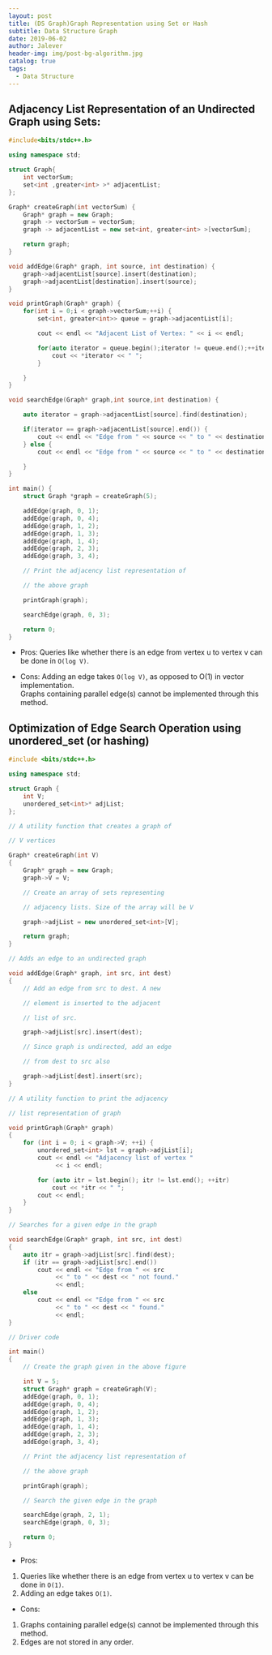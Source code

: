 ```yaml
---
layout: post
title: (DS Graph)Graph Representation using Set or Hash
subtitle: Data Structure Graph
date: 2019-06-02
author: Jalever
header-img: img/post-bg-algorithm.jpg
catalog: true
tags:
  - Data Structure
---
```


## Adjacency List Representation of an Undirected Graph using Sets:
```cpp
#include<bits/stdc++.h>

using namespace std;

struct Graph{
    int vectorSum;
    set<int ,greater<int> >* adjacentList;
};

Graph* createGraph(int vectorSum) {
    Graph* graph = new Graph;
    graph -> vectorSum = vectorSum;
    graph -> adjacentList = new set<int, greater<int> >[vectorSum];

    return graph;
}

void addEdge(Graph* graph, int source, int destination) {
    graph->adjacentList[source].insert(destination);
    graph->adjacentList[destination].insert(source);
}

void printGraph(Graph* graph) {
    for(int i = 0;i < graph->vectorSum;++i) {
        set<int, greater<int>> queue = graph->adjacentList[i];

        cout << endl << "Adjacent List of Vertex: " << i << endl;

        for(auto iterator = queue.begin();iterator != queue.end();++iterator) {
            cout << *iterator << " ";
        }

    }
}

void searchEdge(Graph* graph,int source,int destination) {

    auto iterator = graph->adjacentList[source].find(destination);

    if(iterator == graph->adjacentList[source].end()) {
        cout << endl << "Edge from " << source << " to " << destination << " not found";
    } else {
        cout << endl << "Edge from " << source << " to " << destination << " were found";

    }
}

int main() {
    struct Graph *graph = createGraph(5);

    addEdge(graph, 0, 1);
    addEdge(graph, 0, 4);
    addEdge(graph, 1, 2);
    addEdge(graph, 1, 3);
    addEdge(graph, 1, 4);
    addEdge(graph, 2, 3);
    addEdge(graph, 3, 4);

    // Print the adjacency list representation of

    // the above graph

    printGraph(graph);

    searchEdge(graph, 0, 3);

    return 0;
}
```
- Pros:
Queries like whether there is an edge from vertex u to vertex v can be done in `O(log V)`.

- Cons:
Adding an edge takes `O(log V)`, as opposed to O(1) in vector implementation.<br/>
Graphs containing parallel edge(s) cannot be implemented through this method.


## Optimization of Edge Search Operation using unordered_set (or hashing)
```cpp
#include <bits/stdc++.h>

using namespace std;

struct Graph {
    int V;
    unordered_set<int>* adjList;
};

// A utility function that creates a graph of  

// V vertices

Graph* createGraph(int V)
{
    Graph* graph = new Graph;
    graph->V = V;

    // Create an array of sets representing

    // adjacency lists. Size of the array will be V

    graph->adjList = new unordered_set<int>[V];

    return graph;
}

// Adds an edge to an undirected graph

void addEdge(Graph* graph, int src, int dest)
{
    // Add an edge from src to dest. A new

    // element is inserted to the adjacent

    // list of src.

    graph->adjList[src].insert(dest);

    // Since graph is undirected, add an edge

    // from dest to src also

    graph->adjList[dest].insert(src);
}

// A utility function to print the adjacency

// list representation of graph

void printGraph(Graph* graph)
{
    for (int i = 0; i < graph->V; ++i) {
        unordered_set<int> lst = graph->adjList[i];
        cout << endl << "Adjacency list of vertex "
             << i << endl;

        for (auto itr = lst.begin(); itr != lst.end(); ++itr)
            cout << *itr << " ";
        cout << endl;
    }
}

// Searches for a given edge in the graph

void searchEdge(Graph* graph, int src, int dest)
{
    auto itr = graph->adjList[src].find(dest);
    if (itr == graph->adjList[src].end())
        cout << endl << "Edge from " << src
             << " to " << dest << " not found."
             << endl;
    else
        cout << endl << "Edge from " << src
             << " to " << dest << " found."
             << endl;
}

// Driver code

int main()
{
    // Create the graph given in the above figure

    int V = 5;
    struct Graph* graph = createGraph(V);
    addEdge(graph, 0, 1);
    addEdge(graph, 0, 4);
    addEdge(graph, 1, 2);
    addEdge(graph, 1, 3);
    addEdge(graph, 1, 4);
    addEdge(graph, 2, 3);
    addEdge(graph, 3, 4);

    // Print the adjacency list representation of

    // the above graph

    printGraph(graph);

    // Search the given edge in the graph

    searchEdge(graph, 2, 1);
    searchEdge(graph, 0, 3);

    return 0;
}
```

- Pros:
1. Queries like whether there is an edge from vertex u to vertex v can be done in `O(1)`.
2. Adding an edge takes `O(1)`.

- Cons:
1. Graphs containing parallel edge(s) cannot be implemented through this method.
2. Edges are not stored in any order.
